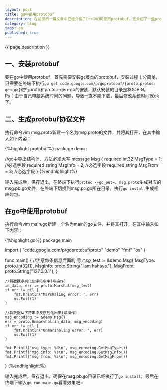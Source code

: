 ```yaml
---
layout: post
title: go中使用protobuf
description: 在前面的一篇文章中已经介绍了C++中如何使用protobuf，还介绍了一些protobuf的相关知识，这里就不再重复介绍了。由于自己要做的小程序要在c++和go之间做数据交换，所以需要尝试下go中如何使用protobuf，好了，废话不多说，come on...
category: blog
tags: go
published: true
---
```


{{ page.description }}

## 一、安装protobuf ##
要在go中使用protobuf，首先需要安装go版本的protobuf，安装过程十分简单，只需要在终端下执行`go get code.google.com/p/goprotobuf/{proto,protoc-gen-go}`进行proto和protoc-gen-go的安装，默认安装的目录是$GOBIN。  
Ps：由于自己电脑系统时间的问题，导致一直不能下载，最后修改系统时间就ok了。

## 二、生成protobuf协议文件 ##
执行命令vim msg.proto新建一个名为msg.proto的文件，并将其打开，在其中输入如下内容：  

{%highlight protobuf%}
package demo;

//go中导出结构体、方法必须大写
message Msg
{
    required int32 MsgType = 1;     //必选字段
    required string MsgInfo = 2;    //必选字段
    required string MsgFrom = 3;    //必选字段
}
{%endhighlight%}
  
输入完成后，保存退出，在终端下执行`protoc --go_out=. msg.proto`生成对应的msg.pb.go文件，在终端下切换到msg.pb.go所在目录，执行`go install`生成相应的包。

## 在go中使用protobuf ##
执行命令vim main.go新建一个名为main的go文件，并将其打开，在其中输入如下内容：  

{%highlight go%}
package main

import (
    "code.google.com/p/goprotobuf/proto"
    "demo"
    "fmt"
    "os"
)

func main() {
    //注意每条信息后面的,号
    msg_test := &demo.Msg{
        MsgType: proto.Int32(1),
        MsgInfo: proto.String("I am hahaya."),
        MsgFrom: proto.String("127.0.0.1"),
    }

    //将数据序列化到字符串中(写操作)
    in_data, err := proto.Marshal(msg_test)
    if err != nil {
        fmt.Println("Marshaling error: ", err)
        os.Exit(1)
    }

    //将数据从字符串中反序列化出来(读操作)
    msg_encoding := &demo.Msg{}
    err = proto.Unmarshal(in_data, msg_encoding)
    if err != nil {
        fmt.Println("Unmarshaling error: ", err)
        os.Exit(1)
    }

    fmt.Printf("msg type: %d\n", msg_encoding.GetMsgType())
    fmt.Printf("msg info: %s\n", msg_encoding.GetMsgInfo())
    fmt.Printf("msg from: %s\n", msg_encoding.GetMsgFrom())
}
{%endhighlight%}
  
输入完成后，保存退出，确保在msg.pb.go目录已经执行了`go install`，最后在终端下输入`go run main.go`看看效果吧~

